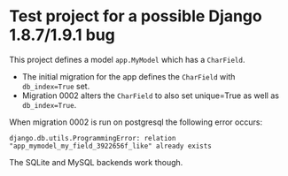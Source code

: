 # Test project for a possible Django 1.8.7/1.9.1 bug

This project defines a model ``app.MyModel`` which has a ``CharField``.

- The initial migration for the app defines the ``CharField`` with ``db_index=True`` set.
- Migration 0002 alters the ``CharField`` to also set unique=True as well as ``db_index=True``.

When migration 0002 is run on postgresql the following error occurs:

```
django.db.utils.ProgrammingError: relation "app_mymodel_my_field_3922656f_like" already exists
```

The SQLite and MySQL backends work though.
